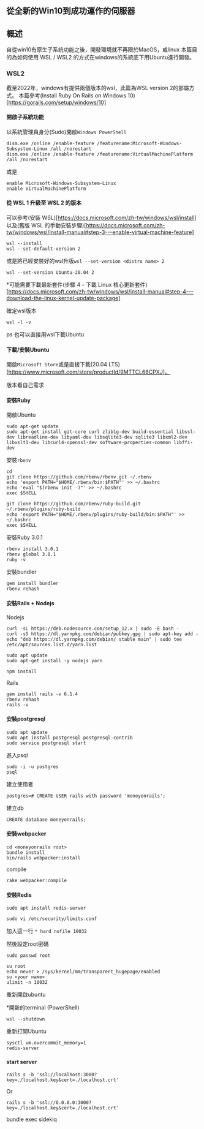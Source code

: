## 從全新的Win10到成功運作的伺服器

## 概述

自從win10有原生子系統功能之後，開發環境就不再限於MacOS，或linux
本篇目的為如何使用 WSL / WSL2 的方式在windows的系統底下用Ubuntu進行開發。

### WSL2

截至2022年，windows有提供兩個版本的wsl，此篇為WSL version 2的部屬方式。
本篇參考(Install Ruby On Rails on Windows 10)[https://gorails.com/setup/windows/10]

#### 開啟子系統功能

以系統管理員身分(Sudo)開啟`Windows PowerShell`

```
dism.exe /online /enable-feature /featurename:Microsoft-Windows-Subsystem-Linux /all /norestart
dism.exe /online /enable-feature /featurename:VirtualMachinePlatform /all /norestart
```
或是
```
enable Microsoft-Windows-Subsystem-Linux
enable VirtualMachinePlatform
```

#### 從 WSL 1 升級至 WSL 2 的版本

可以參考(安裝 WSL)[https://docs.microsoft.com/zh-tw/windows/wsl/install]
以及(舊版 WSL 的手動安裝步驟)[https://docs.microsoft.com/zh-tw/windows/wsl/install-manual#step-3---enable-virtual-machine-feature]

```
wsl --install
wsl --set-default-version 2
```

或是將已經安裝好的wsl升版`wsl --set-version <distro name> 2`

```
wsl --set-version Ubuntu-20.04 2
```
*可能需要下載最新套件(步驟 4 - 下載 Linux 核心更新套件)[https://docs.microsoft.com/zh-tw/windows/wsl/install-manual#step-4---download-the-linux-kernel-update-package]

確定wsl版本
```
wsl -l -v
```

ps 也可以直接用wsl下載Ubuntu

#### 下載/安裝Ubuntu

開啟`Microsoft Store`或是直接下載(20.04 LTS)[https://www.microsoft.com/store/productId/9MTTCL66CPXJ]。

版本看自己需求

#### 安裝Ruby

開啟Ubuntu

```
sudo apt-get update
sudo apt-get install git-core curl zlib1g-dev build-essential libssl-dev libreadline-dev libyaml-dev libsqlite3-dev sqlite3 libxml2-dev libxslt1-dev libcurl4-openssl-dev software-properties-common libffi-dev
```

安裝`rbenv`

```
cd
git clone https://github.com/rbenv/rbenv.git ~/.rbenv
echo 'export PATH="$HOME/.rbenv/bin:$PATH"' >> ~/.bashrc
echo 'eval "$(rbenv init -)"' >> ~/.bashrc
exec $SHELL

git clone https://github.com/rbenv/ruby-build.git ~/.rbenv/plugins/ruby-build
echo 'export PATH="$HOME/.rbenv/plugins/ruby-build/bin:$PATH"' >> ~/.bashrc
exec $SHELL
```

安裝Ruby 3.0.1

```
rbenv install 3.0.1
rbenv global 3.0.1
ruby -v
```

安裝bundler

```
gem install bundler
rbenv rehash
```

#### 安裝Rails + Nodejs


Nodejs

```
curl -sL https://deb.nodesource.com/setup_12.x | sudo -E bash -
curl -sS https://dl.yarnpkg.com/debian/pubkey.gpg | sudo apt-key add -
echo "deb https://dl.yarnpkg.com/debian/ stable main" | sudo tee /etc/apt/sources.list.d/yarn.list

sudo apt update
sudo apt-get install -y nodejs yarn

npm install
```

Rails

```
gem install rails -v 6.1.4
rbenv rehash
rails -v
```

#### 安裝postgresql

```
sudo apt update
sudo apt install postgresql postgresql-contrib
sudo service postgresql start
```

進入psql

```
sudo -i -u postgres
psql
```

建立使用者

```
postgres=# CREATE USER rails with password 'moneyonrails';
```

建立db

```
CREATE database moneyonrails;
```

#### 安裝webpacker

```
cd <moneyonrails root>
bundle install
bin/rails webpacker:install
```

compile

```
rake webpacker:compile
```

#### 安裝Redis

```
sudo apt install redis-server
```
```
sudo vi /etc/security/limits.conf
```

加入這一行
`* hard nofile 10032`

然後設定root密碼

```
sudo passwd root
```

```
su root
echo never > /sys/kernel/mm/transparent_hugepage/enabled
su <your name>
ulimit -n 10032
```

重新開啟ubuntu

*開新的terminal (PowerShell)
```
wsl --shutdown
```

重新打開Ubuntu

```
sysctl vm.overcommit_memory=1
redis-server
```

#### start server

```
rails s -b 'ssl://localhost:3000?key=./localhost.key&cert=./localhost.crt'
```
Or
```
rails s -b 'ssl://0.0.0.0:3000?key=./localhost.key&cert=./localhost.crt'
```


bundle exec sidekiq
